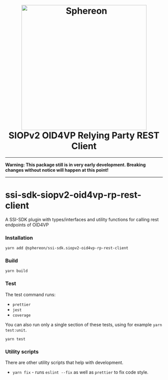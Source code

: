 <!--suppress HtmlDeprecatedAttribute -->
<h1 align="center">
  <br>
  <a href="https://www.sphereon.com"><img src="https://sphereon.com/content/themes/sphereon/assets/img/logo.svg" alt="Sphereon" width="400"></a>
  <br>SIOPv2 OID4VP Relying Party REST Client
  <br>
</h1>

---

**Warning: This package still is in very early development. Breaking changes without notice will happen at this point!**

---

# ssi-sdk-siopv2-oid4vp-rp-rest-client

A SSI-SDK plugin with types/interfaces and utility functions for calling rest endpoints of OID4VP

### Installation

```shell
yarn add @sphereon/ssi-sdk.siopv2-oid4vp-rp-rest-client
```

### Build

```shell
yarn build
```

### Test

The test command runs:

- `prettier`
- `jest`
- `coverage`

You can also run only a single section of these tests, using for example `yarn test:unit`.

```shell
yarn test
```

### Utility scripts

There are other utility scripts that help with development.

- `yarn fix` - runs `eslint --fix` as well as `prettier` to fix code style.

